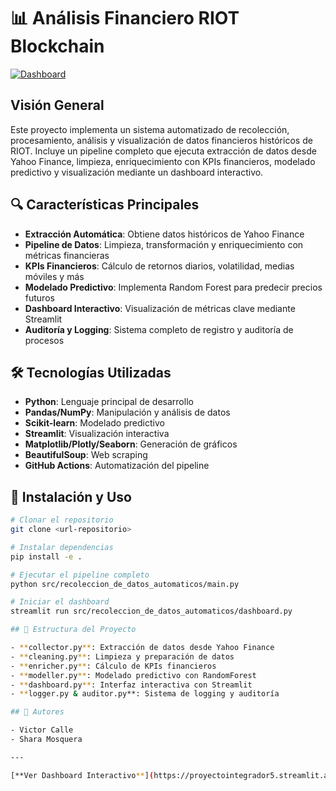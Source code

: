 # 📊 Análisis Financiero RIOT Blockchain

[![Dashboard](https://img.shields.io/badge/Ver%20Dashboard-Streamlit-FF4B4B)](https://proyectointegrador5.streamlit.app/)

## Visión General

Este proyecto implementa un sistema automatizado de recolección, procesamiento, análisis y visualización de datos financieros históricos de RIOT. Incluye un pipeline completo que ejecuta extracción de datos desde Yahoo Finance, limpieza, enriquecimiento con KPIs financieros, modelado predictivo y visualización mediante un dashboard interactivo.

## 🔍 Características Principales

- **Extracción Automática**: Obtiene datos históricos de Yahoo Finance
- **Pipeline de Datos**: Limpieza, transformación y enriquecimiento con métricas financieras
- **KPIs Financieros**: Cálculo de retornos diarios, volatilidad, medias móviles y más
- **Modelado Predictivo**: Implementa Random Forest para predecir precios futuros
- **Dashboard Interactivo**: Visualización de métricas clave mediante Streamlit
- **Auditoría y Logging**: Sistema completo de registro y auditoría de procesos

## 🛠️ Tecnologías Utilizadas

- **Python**: Lenguaje principal de desarrollo
- **Pandas/NumPy**: Manipulación y análisis de datos
- **Scikit-learn**: Modelado predictivo
- **Streamlit**: Visualización interactiva
- **Matplotlib/Plotly/Seaborn**: Generación de gráficos
- **BeautifulSoup**: Web scraping
- **GitHub Actions**: Automatización del pipeline

## 🚀 Instalación y Uso

```bash
# Clonar el repositorio
git clone <url-repositorio>

# Instalar dependencias
pip install -e .

# Ejecutar el pipeline completo
python src/recoleccion_de_datos_automaticos/main.py

# Iniciar el dashboard
streamlit run src/recoleccion_de_datos_automaticos/dashboard.py

## 📂 Estructura del Proyecto

- **collector.py**: Extracción de datos desde Yahoo Finance
- **cleaning.py**: Limpieza y preparación de datos
- **enricher.py**: Cálculo de KPIs financieros
- **modeller.py**: Modelado predictivo con RandomForest
- **dashboard.py**: Interfaz interactiva con Streamlit
- **logger.py & auditor.py**: Sistema de logging y auditoría

## 👥 Autores

- Victor Calle
- Shara Mosquera

---

[**Ver Dashboard Interactivo**](https://proyectointegrador5.streamlit.app/) | [GitHub](https://github.com/)